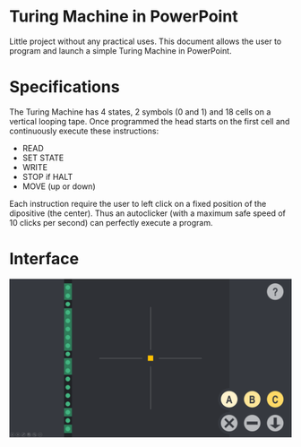 # Turing Machine in PowerPoint
Little project without any practical uses.
This document allows the user to program and launch a simple Turing Machine in PowerPoint.
# Specifications
The Turing Machine has 4 states, 2 symbols (0 and 1) and 18 cells on a vertical looping tape.
Once programmed the head starts on the first cell and continuously execute these instructions:
- READ
- SET STATE
- WRITE
- STOP if HALT
- MOVE (up or down)

Each instruction require the user to left click on a fixed position of the dipositive (the center).
Thus an autoclicker (with a maximum safe speed of 10 clicks per second) can perfectly execute a program.
# Interface
![interface](preview.png)